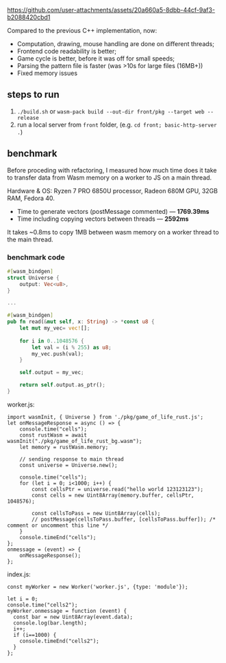 https://github.com/user-attachments/assets/20a660a5-8dbb-44cf-9af3-b2088420cbd1

Compared to the previous C++ implementation, now:
* Computation, drawing, mouse handling are done on different threads;
* Frontend code readability is better;
* Game cycle is better, before it was off for small speeds;
* Parsing the pattern file is faster (was >10s for large files (16MB+))
* Fixed memory issues

## steps to run
1. `./build.sh` or `wasm-pack build --out-dir front/pkg --target web --release`
2. run a local server from `front` folder, (e.g. `cd front; basic-http-server .`)

## benchmark
Before proceding with refactoring, I measured how much time does it take to transfer data from Wasm memory on a worker to JS on a main thread.

Hardware & OS: Ryzen 7 PRO 6850U processor, Radeon 680M GPU, 32GB RAM, Fedora 40.

* Time to generate vectors (postMessage commented) &mdash; **1769.39ms**
* Time including copying vectors between threads &mdash; **2592ms**

It takes ~0.8ms to copy 1MB between wasm memory on a worker thread to the main thread.


### benchmark code
```lib.rs
#[wasm_bindgen]
struct Universe {
    output: Vec<u8>,  
}

...

#[wasm_bindgen]
pub fn read(&mut self, x: String) -> *const u8 { 
    let mut my_vec= vec![];
    
    for i in 0..1048576 {
        let val = (i % 255) as u8;
        my_vec.push(val);
    }

    self.output = my_vec;

    return self.output.as_ptr();
}
```

worker.js:
```
import wasmInit, { Universe } from './pkg/game_of_life_rust.js';
let onMessageResponse = async () => {
    console.time("cells");
    const rustWasm = await wasmInit("./pkg/game_of_life_rust_bg.wasm");
    let memory = rustWasm.memory;
    
    // sending response to main thread
    const universe = Universe.new();
    
    console.time("cells");
    for (let i = 0; i<1000; i++) {
        const cellsPtr = universe.read("hello world 123123123");
        const cells = new Uint8Array(memory.buffer, cellsPtr, 1048576);
        
        const cellsToPass = new Uint8Array(cells);
        // postMessage(cellsToPass.buffer, [cellsToPass.buffer]); /* comment or uncomment this line */
    }
    console.timeEnd("cells");
};
onmessage = (event) => {
    onMessageResponse();
};
```


index.js:
```
const myWorker = new Worker('worker.js', {type: 'module'});

let i = 0;
console.time("cells2");
myWorker.onmessage = function (event) {
  const bar = new Uint8Array(event.data);
  console.log(bar.length);
  i++;
  if (i==1000) {
    console.timeEnd("cells2");
  }
};
```

